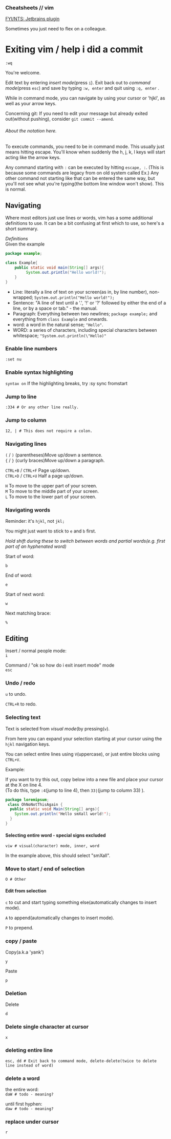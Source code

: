 ### Cheatsheets // vim

[FYI/NTS: Jetbrains plugin](https://plugins.jetbrains.com/plugin/164-ideavim)

Sometimes you just need to flex on a colleague.

# Exiting vim / help i did a commit
```
:wq
```
You're welcome.

Edit text by entering _insert mode_(press ```i```). 
Exit back out to _command mode_(press ```esc```) and save by typing ```:w, enter``` and quit using ```:q, enter``` .

While in command mode, you can navigate by using your cursor or 'hjkl', as well as your arrow keys.

Concerning git: If you need to edit your message but already exited out(without pushing), consider ```git commit --amend```.

###### About the notation here.

To execute commands, you need to be in command mode. This usually just means hitting escape. 
You'll know when suddenly the h, j, k, l keys will start acting like the arrow keys. 

Any command starting with ```:``` can be executed by hitting ```escape, :```.
(This is because some commands are legacy from on old system called Ex.)
Any other command not starting like that can be entered the same way, but you'll not see what you're typing(the bottom line window won't show). This is normal.

## Navigating

Where most editors just use lines or words, vim has a some additional definitions to use.
It can be a bit confusing at first which to use, so here's a short summary.

*Definitions*  
Given the example 
```java
package example;

class Example{
    public static void main(String[] args){
         System.out.println("Hello world!");
    }
}
```
- Line: literally a line of text on your screen(as in, by line number), non-wrapped; ```System.out.println("Hello world!");```
- Sentence: "A line of text until a '.', '!' or '?' followed by either the end of a line, or by a space or tab." - the manual.
- Paragraph: Everything between two newlines; ```package example;``` and everything from ```class Example``` and onwards.
- word: a word in the natural sense; ```"Hello"```.
- WORD: a series of characters, including special characters between whitespace; ```"System.out.println(\"Hello)"```

### Enable line numbers

```:set nu```

### Enable syntax highlighting

```syntax on```
If the highlighting breaks, try :sy sync fromstart

### Jump to line

```:334 # Or any other line really.```

### Jump to column

```12, | # This does not require a colon.```

### Navigating lines

```(``` / ```)``` (parentheses)Move up/down a sentence.  
```{``` / ```}``` (curly braces)Move up/down a paragraph.  

```CTRL+B``` / ```CTRL+F``` Page up/down.  
```CTRL+D``` / ```CTRL+U``` Half a page up/down.

```H``` To move to the upper part of your screen.  
```M``` To move to the middle part of your screen.  
```L``` To move to the lower part of your screen.  

### Navigating words

Reminder: it's ```hjkl```, not ```jkl;```

You might just want to stick to ```e``` and ```b``` first.

_Hold shift during these to switch between words and partial words(e.g. first part of an hyphenated word)_

Start of word: 

```b```

End of word: 

```e```

Start of next word: 

```w```

Next matching brace:

```%```

## Editing

Insert / normal people mode:  
```i```

Command / "ok so how do i exit insert mode" mode  
```esc```

### Undo / redo

```u``` to undo.

```CTRL+R``` to redo.

### Selecting text

Text is selected from _visual mode_(by pressing(```v```).

From here you can expand your selection starting at your cursor using the ```hjkl``` navigation keys.

You can select entire lines using ```V```(uppercase), or just entire blocks using ```CTRL+V```.

Example:

If you want to try this out, copy below into a new file and place your cursor at the X on line 4.  
(To do this, type ```:4```(jump to line 4), then ```33|```(jump to column 33) ).

```java
package loremipsum;
 class OhNoNotThisAgain {
  public static void Main(String[] args){
    System.out.println('Hello smXall world!');
  }
}
```

#### Selecting entire word - special signs excluded

```viw # visual(character) mode, inner, word```

In the example above, this should select "smXall".

### Move to start / end of selection

```O # Other```

#### Edit from selection

```c``` to cut and start typing something else(automatically changes to insert mode).

```A``` to append(automatically changes to insert mode).

```P``` to prepend.

### copy / paste 

Copy(a.k.a 'yank')

```y```

Paste

```p```

### Deletion

Delete 

```d```

### Delete single character at cursor

```x```

### deleting entire line  

```esc, dd # Exit back to command mode, delete-delete(twice to delete line instead of word)```

### delete a word

the entire word:  
```daW # todo - meaning?```

until first hyphen:  
```daw # todo - meaning?```

### replace under cursor

```r```

